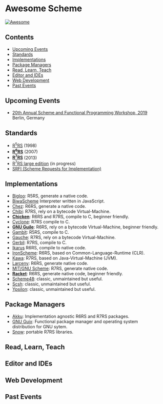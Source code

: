 # Awesome Scheme

[![Awesome](https://awesome.re/badge.svg)](https://awesome.re)

## Contents

- [Upcoming Events](#upcoming-events)
- [Standards](#standards)
- [Implementations](#implementations)
- [Package Managers](#package-managers)
- [Read, Learn, Teach](#read-learn-teach)
- [Editor and IDEs](#editor-and-ides)
- [Web Development](#web-development)
- [Past Events](#past-events)

## Upcoming Events

- [20th Annual Scheme and Functional Programming Workshop, 2019](https://thomas.gilray.org/scheme-2019/) Berlin, Germany

## Standards

* [R<sup>5</sup>RS](https://schemers.org/Documents/Standards/R5RS/r5rs.pdf) (1998)
* [**R<sup>6</sup>RS**](http://www.r6rs.org/final/r6rs.pdf) (2007)
* [**R<sup>7</sup>RS**](https://bitbucket.org/cowan/r7rs/src/draft-10/rnrs/r7rs.pdf) (2013)
* [R<sup>7</sup>RS large edition](https://bitbucket.org/cowan/r7rs-wg1-infra/src/default/R7RSHomePage.md) (in progress)
* [SRFI (Scheme Requests for Implementation)](https://srfi.schemers.org/)

## Implementations

* [Bigloo](https://www-sop.inria.fr/mimosa/fp/Bigloo/): R5RS, generate a native code.
* [BiwaScheme](https://www.biwascheme.org/) Interpreter written in JavaScript.
* [Chez](https://cisco.github.io/ChezScheme/): R6RS, generate a native code.
* [Chibi](http://synthcode.com/wiki/chibi-scheme): R7RS, rely on a bytecode Virtual-Machine.
* [**Chicken**](https://www.call-cc.org/): R6RS and R7RS, compile to C, beginner friendly.
* [Cyclone](https://justinethier.github.io/cyclone/): R7RS compile to C.
* [**GNU Guile**](https://www.gnu.org/software/guile/): R6RS, rely on a bytecode Virtual-Machine, beginner friendly.
* [Gambit](http://dynamo.iro.umontreal.ca/wiki/index.php/Main_Page): R5RS, compile to C.
* [Gauche](https://practical-scheme.net/gauche/): R7RS, rely on a bytecode Virtual-Machine.
* [Gerbil](https://cons.io/): R7RS, compile to C.
* [Ikarus](http://ikarus-scheme.org/) R6RS, compile to native code.
* [IronScheme](https://github.com/leppie/IronScheme): R6RS, based on Common-Language-Runtime (CLR).
* [Kawa](https://www.gnu.org/software/kawa/): R7RS, based on Java-Virtual-Machine (JVM).
* [Larceny](http://larcenists.org/): R6RS, generate native code.
* [MIT/GNU Scheme](https://www.gnu.org/software/mit-scheme/): R7RS, generate native code.
* [**Racket**](https://racket-lang.org/): R6RS, generate native code, beginner friendly.
* [Scheme48](http://www.s48.org/): classic, unmaintained but useful.
* [Scsh](https://scsh.net/): classic, unmaintained but useful.
* [Ypsilon](http://www.littlewingpinball.com/doc/en/ypsilon/index.html): classic, unmaintained but useful.

## Package Managers

* [Akku](https://akkuscm.org/): Implementation agnostic R6RS and R7RS packages.
* [GNU Guix](https://www.gnu.org/software/guix/): Functional package manager and operating system distribution for GNU sytem.
* [Snow](http://snow-fort.org/): portable R7RS libraries.

## Read, Learn, Teach

## Editor and IDEs

## Web Development

## Past Events
